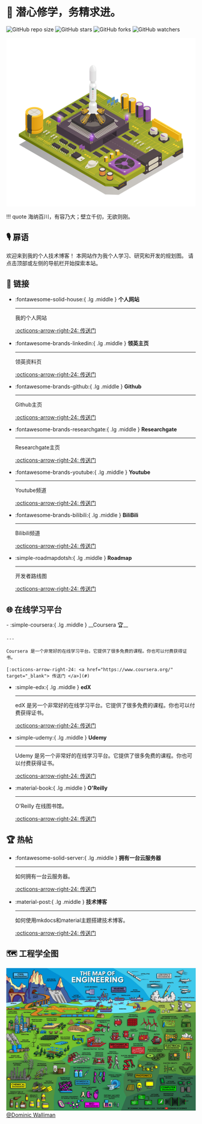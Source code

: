 <!-- ---
comments: false
--- -->

# 🔭 潜心修学，务精求进。
![GitHub repo size](https://img.shields.io/github/repo-size/Shuaiwen-Cui/Infinity)
![GitHub stars](https://img.shields.io/github/stars/Shuaiwen-Cui/Infinity?style=social)
![GitHub forks](https://img.shields.io/github/forks/Shuaiwen-Cui/Infinity?style=social)
![GitHub watchers](https://img.shields.io/github/watchers/Shuaiwen-Cui/Infinity?style=social)

![Cover](./static/images/Cover.jpg)

!!! quote
    海纳百川，有容乃大；壁立千仞，无欲则刚。

## 🎙️ 扉语

欢迎来到我的个人技术博客！ 本网站作为我个人学习、研究和开发的规划图。 请点击顶部或左侧的导航栏开始探索本站。

## 🔗 链接

<!-- to search icons, go to https://squidfunk.github.io/mkdocs-material/reference/icons-emojis/ -->

<div class="grid cards" markdown>

-   :fontawesome-solid-house:{ .lg .middle } __个人网站__

    ---

    我的个人网站

    [:octicons-arrow-right-24: <a href="http://www.cuishuaiwen.com" target="_blank"> 传送门 </a>](#)

-   :fontawesome-brands-linkedin:{ .lg .middle } __领英主页__

    ---

    领英资料页

    [:octicons-arrow-right-24: <a href="https://www.linkedin.com/in/shaun-shuaiwen-cui/" target="_blank"> 传送门 </a>](#)

-   :fontawesome-brands-github:{ .lg .middle } __Github__

    ---

    Github主页

    [:octicons-arrow-right-24: <a href="https://github.com/Shuaiwen-Cui" target="_blank"> 传送门 </a>](#)

-   :fontawesome-brands-researchgate:{ .lg .middle } __Researchgate__

    ---

    Researchgate主页

    [:octicons-arrow-right-24: <a href="https://www.researchgate.net/profile/Shuaiwen-Cui" target="_blank"> 传送门 </a>](#)

-   :fontawesome-brands-youtube:{ .lg .middle } __Youtube__

    ---

    Youtube频道

    [:octicons-arrow-right-24: <a href="https://www.youtube.com/channel/UCGNpQ1avIeJVN2tQ2U0zHog" target="_blank"> 传送门 </a>](#)

-   :fontawesome-brands-bilibili:{ .lg .middle } __BiliBili__

    ---

    Bilibili频道

    [:octicons-arrow-right-24: <a href="https://space.bilibili.com/422612631" target="_blank"> 传送门 </a>](#)

-   :simple-roadmapdotsh:{ .lg .middle } __Roadmap__

    ---

    开发者路线图

    [:octicons-arrow-right-24: <a href="https://roadmap.sh/" target="_blank"> 传送门 </a>](#)

</div>

## 🌐 在线学习平台

<div class="grid cards" markdown>
-  :simple-coursera:{ .lg .middle } __Coursera 🏆__

    ---

    Coursera 是一个非常好的在线学习平台。它提供了很多免费的课程。你也可以付费获得证书。

    [:octicons-arrow-right-24: <a href="https://www.coursera.org/" target="_blank"> 传送门 </a>](#)


- :simple-edx:{ .lg .middle } __edX__

    ---

    edX 是另一个非常好的在线学习平台。它提供了很多免费的课程。你也可以付费获得证书。

    [:octicons-arrow-right-24: <a href="https://www.edx.org/" target="_blank"> 传送门 </a>](#)


- :simple-udemy:{ .lg .middle } __Udemy__

    ---

    Udemy 是另一个非常好的在线学习平台。它提供了很多免费的课程。你也可以付费获得证书。

    [:octicons-arrow-right-24: <a href="https://www.udemy.com/" target="_blank"> 传送门 </a>](#)

- :material-book:{ .lg .middle } __O'Reilly__

    ---

    O'Reilly 在线图书馆。

    [:octicons-arrow-right-24: <a href="https://www.oreilly.com/" target="_blank"> 传送门 </a>](#)

</div>

## 🏆 热帖

<div class="grid cards" markdown>

-   :fontawesome-solid-server:{ .lg .middle } __拥有一台云服务器__

    ---

    如何拥有一台云服务器。

    [:octicons-arrow-right-24: <a href="http://www.cuishuaiwen.com:8000/CLOUD/HANDS-ON/001-HAVE-A-SERVER/have-a-server/" target="_blank"> 传送门 </a>](#)

-   :material-post:{ .lg .middle } __技术博客__

    ---

    如何使用mkdocs和material主题搭建技术博客。

    [:octicons-arrow-right-24: <a href="http://www.cuishuaiwen.com:8000/PROJECT/TECH-BLOG/mkdocs_and_material/" target="_blank"> 传送门 </a>](#)

</div>

## 🗺 工程学全图

![Map of Engineering](./static/images/map-of-engineering.jpeg)
[@Dominic Walliman](https://twitter.com/DominicWalliman/status/1522525405391036427)

